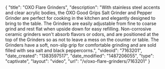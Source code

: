 {
    "title": "OXO Flare Grinders",
    "description": "With stainless steel accents and clear acrylic bodies, the OXO Good Grips Salt Grinder and Pepper Grinder are perfect for cooking in the kitchen and elegantly designed to bring to the table. The Grinders are easily adjustable from fine to coarse grind and rest flat when upside down for easy refilling. Non-corrosive ceramic grinders won't absorb flavors or odors, and are positioned at the top of the Grinders so as not to leave a mess on the counter or table. The Grinders have a soft, non-slip grip for comfortable grinding and are sold filled with sea salt and black peppercorns.",
    "videoid": "7163201",
    "date_created": "1383597517",
    "date_modified": "1487206055",
    "type": "captivate",
    "layout": "video",
    "url": "\/v\/oxo-flare-grinders\/7163201"
}